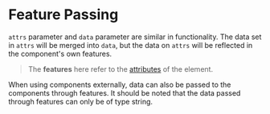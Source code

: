 # Feature Passing

`attrs` parameter and `data` parameter are similar in functionality. The data set in `attrs` will be merged into `data`, but the data on `attrs` will be reflected in the component's own features.

> The **features** here refer to the [attributes](https://developer.mozilla.org/en-US/docs/Web/API/Element/attributes) of the element.

When using components externally, data can also be passed to the components through features. It should be noted that the data passed through features can only be of type string.

<a href="../../publics/examples/attr-trans/demo.html" preview demo></a>
<a href="../../publics/examples/attr-trans/simple-btn.html" main demo></a>

